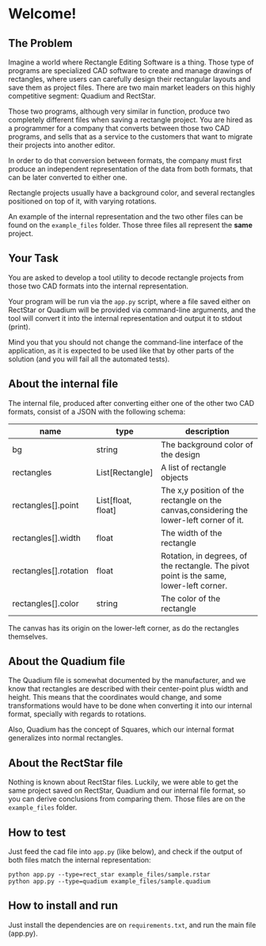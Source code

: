 # Welcome! #

## The Problem ##

Imagine a world where Rectangle Editing Software is a thing. Those type of programs
are specialized CAD software to create and manage drawings of rectangles, where users
can carefully design their rectangular layouts and save them as project files. There are
two main market leaders on this highly competitive segment: Quadium and RectStar.

Those two programs, although very similar in function, produce two completely different files
when saving a rectangle project. You are hired as a programmer for a company that converts
between those two CAD programs, and sells that as a service to the customers that want to 
 migrate their projects into another editor.
 
In order to do that conversion between formats, the company must first produce an independent
representation of the data from both formats, that can be later converted to either one.

Rectangle projects usually have a background color, and several rectangles positioned on top
of it, with varying rotations.

An example of the internal representation and the two other files can be found on the
`example_files` folder. Those three files all represent the **same** project.

## Your Task ##

You are asked to develop a tool utility to decode rectangle projects from those two CAD 
formats into the internal representation.

Your program will be run via the `app.py` script, where a file saved either on RectStar or Quadium
will be provided via command-line arguments, and the tool will convert it into the internal
representation and output it to stdout (print).

Mind you that you should not change the command-line interface of the application, as it is
expected to be used like that by other parts of the solution (and you will fail all the 
automated tests).

## About the internal file

The internal file, produced after converting either one of the other two CAD formats, consist of a 
JSON with the following schema:

| name                  | type               | description                                                                             |
|-----------------------|--------------------|-----------------------------------------------------------------------------------------|
| bg                    | string             | The background color of the design                                                      |
| rectangles            | List[Rectangle]    | A list of rectangle objects                                                             |
| rectangles[].point    | List[float, float] | The x,y position of the rectangle on the canvas,considering the lower-left corner of it.|
| rectangles[].width    | float              | The width of the rectangle                                                              |
| rectangles[].rotation | float              | Rotation, in degrees, of the rectangle. The pivot point is the same, lower-left corner. |
| rectangles[].color    | string             | The color of the rectangle                                                              | 

The canvas has its origin on the lower-left corner, as do the rectangles themselves.

## About the Quadium file

The Quadium file is somewhat documented by the manufacturer, and we know that rectangles
are described with their center-point plus width and height. This means that the coordinates would
change, and some transformations would have to be done when converting it into our internal format, 
specially with regards to rotations.

Also, Quadium has the concept of Squares, which our internal format generalizes into normal rectangles.

## About the RectStar file

Nothing is known about RectStar files. Luckily, we were able to get the same project saved on
RectStar, Quadium and our internal file format, so you can derive conclusions from comparing them.
Those files are on the `example_files` folder.

## How to test ##

Just feed the cad file into `app.py` (like below), and check if the output of both files match the
internal representation:

```shell script
python app.py --type=rect_star example_files/sample.rstar
python app.py --type=quadium example_files/sample.quadium
```

## How to install and run ##

Just install the dependencies are on `requirements.txt`, and run the main file (app.py).